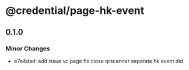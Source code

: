 # @credential/page-hk-event

## 0.1.0

### Minor Changes

- e7e4dad: add issue vc page
  fix close qrscanner
  separate hk event did
